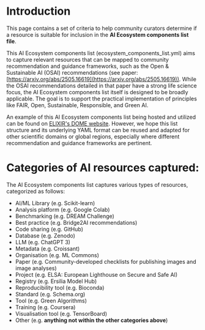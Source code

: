 # Introduction

This page contains a set of criteria to help community curators determine if a resource is suitable for inclusion in the **AI Ecosystem components list file**.

This AI Ecosystem components list (ecosystem_components_list.yml) aims to capture relevant resources that can be mapped to community recommendation and guidance frameworks, such as the Open & Sustainable AI (OSAI) recommendations (see paper: [https://arxiv.org/abs/2505.16619](https://arxiv.org/abs/2505.16619)). While the OSAI recommendations detailed in that paper have a strong life science focus, the AI Ecosystem components list itself is designed to be broadly applicable. The goal is to support the practical implementation of principles like FAIR, Open, Sustainable, Responsible, and Green AI.

An example of this AI Ecosystem components list being hosted and utilized can be found on [ELIXIR's DOME website](https://dome-ml.org/ai-ecosystem). However, we hope this list structure and its underlying YAML format can be reused and adapted for other scientific domains or global regions, especially where different recommendation and guidance frameworks are pertinent.

# Categories of AI resources captured:

The AI Ecosystem components list captures various types of resources, categorized as follows:

- AI/ML Library (e.g. Scikit-learn)
- Analysis platform (e.g. Google Colab)
- Benchmarking (e.g. DREAM Challenge)
- Best practice (e.g. Bridge2AI recommendations)
- Code sharing (e.g. GitHub)
- Database (e.g. Zenodo)
- LLM (e.g. ChatGPT 3)
- Metadata (e.g. Croissant)
- Organisation (e.g. ML Commons)
- Paper (e.g. Community-developed checklists for publishing images and image analyses)
- Project (e.g. ELSA: European Lighthouse on Secure and Safe AI)
- Registry (e.g. Ersilia Model Hub)
- Reproducibility tool (e.g. Bioconda)
- Standard (e.g. Schema.org)
- Tool (e.g. Green Algorithms)
- Training (e.g. Coursera)
- Visualisation tool (e.g. TensorBoard)
- Other (e.g. **anything not within the other categories above**)
